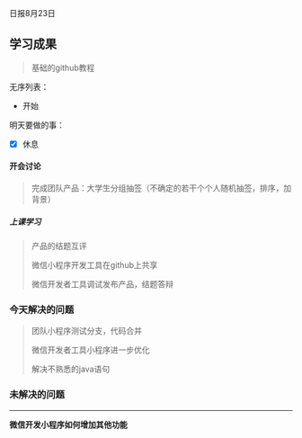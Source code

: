 日报8月23日

## 学习成果



> 基础的github教程

无序列表：

- 开始

明天要做的事：

- [x] 休息



 #### 开会讨论

> 完成团队产品：大学生分组抽签（不确定的若干个个人随机抽签，排序，加背景）

##### 上课学习

> 产品的结题互评
>
> 微信小程序开发工具在github上共享
>
> 微信开发者工具调试发布产品，结题答辩

 ### 今天解决的问题

> 团队小程序测试分支，代码合并
>
> 微信开发者工具小程序进一步优化
>
> 解决不熟悉的java语句

### 未解决的问题

***

**微信开发小程序如何增加其他功能**
